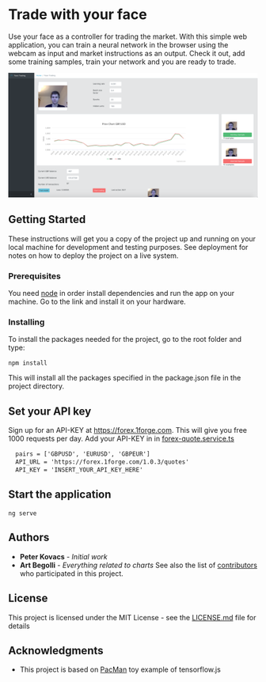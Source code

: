 # Trade with your face

Use your face as a controller for trading the market. With this simple web application, you can train a neural network in the browser using the webcam as input and market instructions as an output. Check it out, add some training samples, train your network and you are ready to trade.

![Demo](https://raw.githubusercontent.com/petkovacs19/face-trade/master/src/assets/img/demo.png)

## Getting Started

These instructions will get you a copy of the project up and running on your local machine for development and testing purposes. See deployment for notes on how to deploy the project on a live system.

### Prerequisites

You need [node](https://nodejs.org/en/download/) in order install dependencies and run the app on your machine.
Go to the link and install it on your hardware.


### Installing

To install the packages needed for the project, go to the root folder and type:


```
npm install
```

This will install all the packages specified in the package.json file in the project directory.

## Set your API key

Sign up for an API-KEY at https://forex.1forge.com. This will give you free 1000 requests per day.
Add your API-KEY in in [forex-quote.service.ts](https://github.com/petkovacs19/face-trade/blob/master/src/app/services/forex-quote.service.ts)

```
  pairs = ['GBPUSD', 'EURUSD', 'GBPEUR']
  API_URL = 'https://forex.1forge.com/1.0.3/quotes'
  API_KEY = 'INSERT_YOUR_API_KEY_HERE'
```


## Start the application

```
ng serve
```

## Authors

* **Peter Kovacs** - *Initial work*
* **Art Begolli** - *Everything related to charts*
See also the list of [contributors](https://github.com/your/project/contributors) who participated in this project.

## License

This project is licensed under the MIT License - see the [LICENSE.md](LICENSE.md) file for details

## Acknowledgments

* This project is based on [PacMan](https://js.tensorflow.org/tutorials/webcam-transfer-learning.html) toy example of tensorflow.js 
